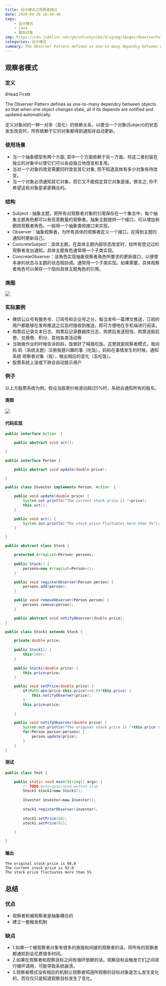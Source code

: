 ```yaml
---
title: 设计模式之观察者模式
date: 2020-04-20 18:44:40
tags: 
    - 设计模式 
    - java 
    - 面向对象 
img: https://cdn.jsdelivr.net/gh/unluckynike/blogimg/images/ObserverPattern.jpg
categories: 设计模式
summary: The Observer Pattern defines as one-to-many dependcy between objects so that when one object changes state, all if its depends are notified and updated automatically.
---
```


## 观察者模式

### 定义

《Head First》

The Observer Pattern defines as one-to-many dependcy between objects so that when one object changes state, all if its depends are notified and updated automatically.

定义对象间的一种一对多（变化）的依赖关系，以便当一个对象(Subject)的状态发生改变时，所有依赖于它的对象都得到通知并自动更新。

### 使用场景

- 当一个抽象模型有两个方面, 其中一个方面依赖于另一方面。将这二者封装在独立的对象中以使它们可以各自独立地改变和复用。
- 当对一个对象的改变需要同时改变其它对象, 而不知道具体有多少对象有待改变。
- 当一个对象必须通知其它对象，而它又不能假定其它对象是谁。换言之, 你不希望这些对象是紧密耦合的。

### 结构

- Subject：抽象主题，把所有对观察者对象的引用保存在一个集合中，每个抽象主题角色都可以有任意数量的观察者。抽象主题提供一个接口，可以增加和删除观察者角色。一般用一个抽象类和接口来实现。
- Observer：抽象观察者，为所有具体的观察者定义一个接口，在得到主题的通知时更新自己。
- ConcreteSubject：具体主题，在具体主题内部状态改变时，给所有登记过的观察者发出通知。具体主题角色通常用一个子类实现。
- ConcreteObserver：该角色实现抽象观察者角色所要求的更新接口，以便使本身的状态与主题的状态相协调。通常用一个子类实现。如果需要，具体观察者角色可以保存一个指向具体主题角色的引用。

### 类图

![](ObserverPattern.png)

### 实际案例

- 微信公众号有服务号、订阅号和企业号之分。每当发布一篇博文推送，订阅的用户都能够在发布推送之后及时接收到推送，即可方便地在手机端进行阅读。
- 购票后记录文本日志、购票后记录数据库日志、购票后发送短信、购票送抵扣卷、兑换卷、积分、其他各类活动等
- 当我做作业的时候告诉妈妈，饭做好了喊我吃饭。这里就是观察者模式，我向妈
  妈（系统主题）注册我感兴趣的事（吃饭），妈妈在事情发生的时候，通知系统
  观察者对象（我），做出相应的变化（去吃饭）。
- 股票系统上涨或下跌会自动提示用户

### 例子

以上方股票系统为例，假设当股票价格波动超过5%时，系统会通知所有的股东。

#### 类图

![](OnlineStockSystem.png)

#### 代码实现

```java
public interface Action  {

	public abstract void act();

}
```

```java
public interface Person {

	public abstract void update(double price);

}
```

```java
public class Investor implements Person, Action  {

	public void update(double price) {
		System.out.println("The current stock price is "+price);
		this.act();
	}

	public void act() {
		System.out.println("The stock price fluctuates more than 5%");
	}

}
```

```java
public abstract class Stock {

	protected ArrayList<Person> persons;
	
	public Stock() {
		persons=new ArrayList<Person>();
	}

	public void registerObserver(Person person) {
		persons.add(person);
	}

	public void removeObserver(Person person) {
		persons.remove(person);
	}

	public abstract void notifyObserver(double price);
}
```

```java
public class Stock1 extends Stock {

	private double price;
	
	public Stock1() {
		this(100);
	}
	
	public Stock1(double price) {
		this.price=price;
	}

	public void setPrice(double price) {
		if(Math.abs(price-this.price)>=0.05*this.price) {
			this.notifyObserver(price);
		}
		this.price=price;
		
	}

	public void notifyObserver(double price) {
		System.out.println("The original stock price is "+this.price );
		for(Person person:persons) {
			person.update(price);
		}
	}
}
```

#### 测试

```java
public class Test {

	public static void main(String[] args) {
		// TODO Auto-generated method stub
		Stock1 stock1=new Stock1();
		
		Investor investor=new Investor();
		
		stock1.registerObserver(investor);
		
		stock1.setPrice(98);
		stock1.setPrice(92);
		
	}

}
```

#### 输出

```
The original stock price is 98.0
The current stock price is 92.0
The stock price fluctuates more than 5%
```



## 总结

### 优点

- 观察者和被观察者是抽象耦合的
- 建立一套触发机制

### 缺点

- 1.如果一个被观察者对象有很多的直接和间接的观察者的话，将所有的观察者都通知到会花费很多时间。
- 2.如果在观察者和观察目标之间有循环依赖的话，观察目标会触发它们之间进行循环调用，可能导致系统崩溃。
- 3.观察者模式没有相应的机制让观察者知道所观察的目标对象是怎么发生变化的，而仅仅只是知道观察目标发生了变化。